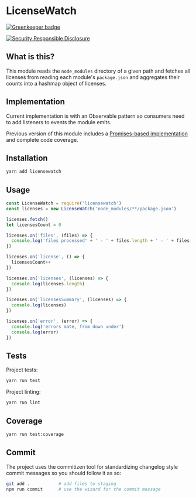 # LicenseWatch

[![Greenkeeper badge](https://badges.greenkeeper.io/lirantal/licensewatch.svg)](https://greenkeeper.io/)

[![Security Responsible Disclosure](https://img.shields.io/badge/Security-Responsible%20Disclosure-yellow.svg)](https://github.com/nodejs/security-wg/blob/master/processes/responsible_disclosure_template.md)

## What is this?

This module reads the `node_modules` directory of a given
path and fetches all licenses from reading each module's
`package.json` and aggregates their counts into a hashmap
object of licenses.

## Implementation

Current implementation is with an Observable pattern so consumers need to add listeners to events the module emits.

Previous version of this module includes a [Promises-based implementation](https://github.com/lirantal/licensewatch/releases/tag/v1.0.0-promises) and complete code coverage.

## Installation

```bash
yarn add licensewatch
```

## Usage

```js
const LicenseWatch = require('licensewatch')
const licenses = new LicenseWatch('node_modules/**/package.json')

licenses.fetch()
let licensesCount = 0

licenses.on('files', (files) => {
  console.log('files processed' + ' - ' + files.length + ' - ' + files[0])
})

licenses.on('license', () => {
  licensesCount++
})

licenses.on('licenses', (licenses) => {
  console.log(licenses.length)
})

licenses.on('licensesSummary', (licenses) => {
  console.log(licenses)
})

licenses.on('error', (error) => {
  console.log('errors mate, from down under')
  console.log(error)
})
```

## Tests

Project tests:

```bash
yarn run test
```

Project linting:

```bash
yarn run lint
```

## Coverage

```bash
yarn run test:coverage
```

## Commit

The project uses the commitizen tool for standardizing changelog style commit
messages so you should follow it as so:

```bash
git add .           # add files to staging
npm run commit      # use the wizard for the commit message
```
